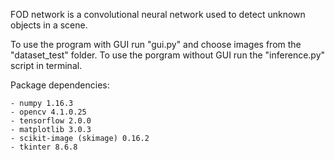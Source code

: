 FOD network is a convolutional neural network used to detect unknown objects in a scene.

To use the program with GUI run "gui.py" and choose images from the "dataset_test" folder. To use the porgram without GUI run the "inference.py" script in terminal.

Package dependencies:

    - numpy 1.16.3
    - opencv 4.1.0.25
    - tensorflow 2.0.0
    - matplotlib 3.0.3
    - scikit-image (skimage) 0.16.2
    - tkinter 8.6.8
